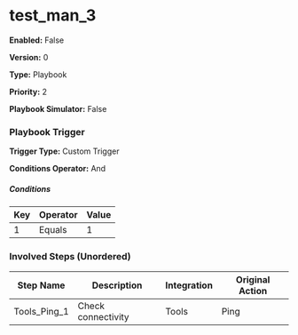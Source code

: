 # test_man_3




**Enabled:** False

**Version:** 0

**Type:** Playbook

**Priority:** 2

**Playbook Simulator:** False


### Playbook Trigger
**Trigger Type:** Custom Trigger

**Conditions Operator:** And

##### Conditions
|Key|Operator|Value|
|---|--------|-----|
|1|Equals|1|


### Involved Steps (Unordered)
|Step Name|Description|Integration|Original Action|
|---------|-----------|-----------|---------------|
|Tools_Ping_1|Check connectivity|Tools|Ping|

